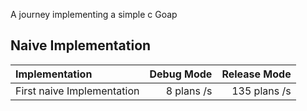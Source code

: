 
A journey implementing a simple c Goap

## Naive Implementation

| Implementation             | Debug Mode | Release Mode 
|:---------------------------|-----------:|-------------:|
| First naive Implementation | 8 plans /s | 135 plans /s |
